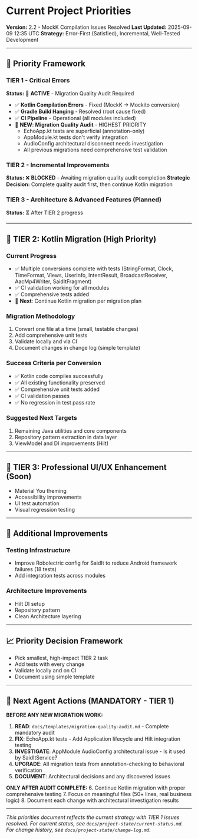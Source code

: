 # Current Project Priorities

**Version:** 2.2 - MockK Compilation Issues Resolved
**Last Updated:** 2025-09-09 12:35 UTC
**Strategy:** Error-First (Satisfied), Incremental, Well-Tested Development

---

## 🎯 Priority Framework

### TIER 1 - Critical Errors
**Status:** 🚨 **ACTIVE** - Migration Quality Audit Required

- ✅ **Kotlin Compilation Errors** - Fixed (MockK → Mockito conversion)
- ✅ **Gradle Build Hanging** - Resolved (root cause fixed)
- ✅ **CI Pipeline** - Operational (all modules included)
- 🚨 **NEW**: **Migration Quality Audit** - HIGHEST PRIORITY
  - EchoApp.kt tests are superficial (annotation-only)
  - AppModule.kt tests don't verify integration
  - AudioConfig architectural disconnect needs investigation
  - All previous migrations need comprehensive test validation

### TIER 2 - Incremental Improvements 
**Status:** ❌ **BLOCKED** - Awaiting migration quality audit completion
**Strategic Decision:** Complete quality audit first, then continue Kotlin migration

### TIER 3 - Architecture & Advanced Features (Planned)
**Status:** ⏳ After TIER 2 progress

---

## 🚀 TIER 2: Kotlin Migration (High Priority)

### Current Progress
- ✅ Multiple conversions complete with tests (StringFormat, Clock, TimeFormat, Views, UserInfo, IntentResult, BroadcastReceiver, AacMp4Writer, SaidItFragment)
- ✅ CI validation working for all modules
- ✅ Comprehensive tests added
- 🎯 **Next**: Continue Kotlin migration per migration plan

### Migration Methodology
1. Convert one file at a time (small, testable changes)
2. Add comprehensive unit tests
3. Validate locally and via CI
4. Document changes in change log (simple template)

### Success Criteria per Conversion
- ✅ Kotlin code compiles successfully
- ✅ All existing functionality preserved
- ✅ Comprehensive unit tests added
- ✅ CI validation passes
- ✅ No regression in test pass rate

### Suggested Next Targets
1. Remaining Java utilities and core components
2. Repository pattern extraction in data layer
3. ViewModel and DI improvements (Hilt)

---

## 🎨 TIER 3: Professional UI/UX Enhancement (Soon)

- Material You theming
- Accessibility improvements
- UI test automation
- Visual regression testing

---

## 🔧 Additional Improvements

### Testing Infrastructure
- Improve Robolectric config for SaidIt to reduce Android framework failures (18 tests)
- Add integration tests across modules

### Architecture Improvements
- Hilt DI setup
- Repository pattern
- Clean Architecture layering

---

## 📈 Priority Decision Framework

- Pick smallest, high-impact TIER 2 task
- Add tests with every change
- Validate locally and on CI
- Document using simple template

---

## 🚨 Next Agent Actions (MANDATORY - TIER 1)

**BEFORE ANY NEW MIGRATION WORK:**
1. **READ**: `docs/templates/migration-quality-audit.md` - Complete mandatory audit
2. **FIX**: EchoApp.kt tests - Add Application lifecycle and Hilt integration testing
3. **INVESTIGATE**: AppModule AudioConfig architectural issue - Is it used by SaidItService?
4. **UPGRADE**: All migration tests from annotation-checking to behavioral verification
5. **DOCUMENT**: Architectural decisions and any discovered issues

**ONLY AFTER AUDIT COMPLETE:**
6. Continue Kotlin migration with proper comprehensive testing
7. Focus on meaningful files (50+ lines, real business logic)
8. Document each change with architectural investigation results

---

*This priorities document reflects the current strategy with TIER 1 issues resolved. For current status, see `docs/project-state/current-status.md`. For change history, see `docs/project-state/change-log.md`.*

